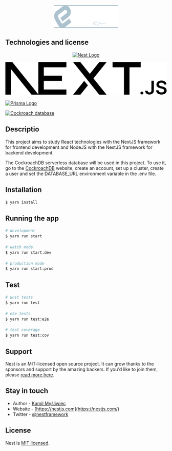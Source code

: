 <p align="center">
  <img src="https://github.com/fcvicari/eshop-pet/blob/main/epetweb/public/logo.png" width="200" alt="eShop Logo" />
</p>

## Technologies and license

<p align="center">
  <a href="http://nestjs.com/" target="blank"><img src="https://nestjs.com/img/logo-small.svg" alt="Nest Logo" /></a>

  <a href="https://nextjs.org/" target="blank"><img src="https://github.com/fcvicari/eshop-pet/blob/main/epetweb/public/next.svg" alt="Nest Logo" /></a>

  <a href="https://www.prisma.io/" target="blank"><img src="https://prismalens.vercel.app/header/logo-dark.svg" alt="Prisma Logo" /></a>

  <a href="https://www.cockroachlabs.com/" target="blank"><img src="https://cockroachlabs.cloud/assets/images/logos/lockup-full-color-dark-background.svg" alt="Cockroach database" /></a>
</p>

## Descriptio

This project aims to study React technologies with the NextJS framework for frontend development and NodeJS with the NestJS framework for backend development.

The CockroachDB serverless database will be used in this project. To use it, go to the <a href="https://www.cockroachlabs.com/" target="blank">CockroachDB</a> website, create an account, set up a cluster, create a user and set the DATABASE_URL environment variable in the .env file.

## Installation

```bash
$ yarn install
```

## Running the app

```bash
# development
$ yarn run start

# watch mode
$ yarn run start:dev

# production mode
$ yarn run start:prod
```

## Test

```bash
# unit tests
$ yarn run test

# e2e tests
$ yarn run test:e2e

# test coverage
$ yarn run test:cov
```

## Support

Nest is an MIT-licensed open source project. It can grow thanks to the sponsors and support by the amazing backers. If you'd like to join them, please [read more here](https://docs.nestjs.com/support).

## Stay in touch

- Author - [Kamil Myśliwiec](https://kamilmysliwiec.com)
- Website - [https://nestjs.com](https://nestjs.com/)
- Twitter - [@nestframework](https://twitter.com/nestframework)

## License

Nest is [MIT licensed](LICENSE).

